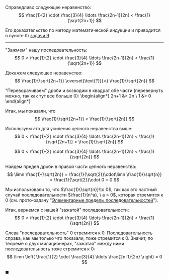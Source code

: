 Справедливо следующее неравенство:
$$ \frac{1}{2} \cdot \frac{3}{4} \ldots \frac{2n-1}{2n} < \frac{1}{\sqrt{2n+1}} $$

Его доказательство по методу математической индукции и приводится в пункте б) [задачи 9](/tasks/9).

---

"Зажмем" нашу последовательность:
$$ 0 < \frac{1}{2} \cdot \frac{3}{4} \ldots \frac{2n-1}{2n} < \frac{1}{\sqrt{2n+1}} $$

Докажем следующее неравенство:
$$ \frac{1}{\sqrt{2n+1}} \overset{\text{?}}{<} \frac{1}{\sqrt{2n}} $$

"Переворачиваем" дроби и возводим в квадрат обе части (перевернуть можно, так как тут все больше 0):
\begin{align*}
    2n+1 &> 2n
    \\
    1 &> 0
\end{align*}

Итак, мы показали, что
$$ \frac{1}{\sqrt{2n+1}} < \frac{1}{\sqrt{2n}} $$

Используем это для усиления цепного неравенства выше:
$$ 0 < \frac{1}{2} \cdot \frac{3}{4} \ldots \frac{2n-1}{2n} < \frac{1}{\sqrt{2n+1}} < \frac{1}{\sqrt{2n}} $$

$$ 0 < \frac{1}{2} \cdot \frac{3}{4} \ldots \frac{2n-1}{2n} < \frac{1}{\sqrt{2n}} $$

Найдем предел дроби в правой части цепного неравенства:
$$ \limn \frac{1}{\sqrt{2n}} = \frac{1}{\sqrt{2}}\cdot\limn \frac{1}{\sqrt{n}} = \frac{1}{\sqrt{2}}\cdot 0 = 0 $$

Мы использовали то, что $\frac{1}{\sqrt{n}}\to 0$, так как это частный случай последовательности $\frac{1}{n^a}, \ a > 0$, которая стремится к $0$ (см. прото-задачу "[Элементарные пределы последовательностей](/proto/sequences/limits/elementary)").

Итак, вернемся с нашей "зажатой" последовательности:
$$ 0 < \frac{1}{2} \cdot \frac{3}{4} \ldots \frac{2n-1}{2n} < \frac{1}{\sqrt{2n}} $$

Слева "последовательность" $0$ стремится к $0$. Последовательность справа, как мы только что показали, тоже стремится к 0. Значит, по теореме о двух милиционерах, "зажатая" между ними последовательность тоже стремится к $0$:
$$ \limn \left( \frac{1}{2} \cdot \frac{3}{4} \ldots \frac{2n-1}{2n} \right) = 0 $$

$\blacksquare$
